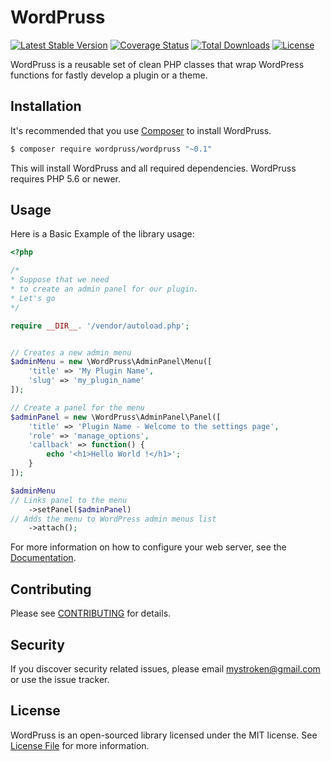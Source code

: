 # WordPruss

[![Latest Stable Version](https://poser.pugx.org/wordpruss/wordpruss/v/stable)](https://packagist.org/packages/wordpruss/wordpruss)
[![Coverage Status](https://coveralls.io/repos/github/mystroken/wordpruss/badge.svg?branch=master)](https://coveralls.io/github/mystroken/wordpruss?branch=master)
[![Total Downloads](https://poser.pugx.org/wordpruss/wordpruss/downloads)](https://packagist.org/packages/wordpruss/wordpruss)
[![License](https://poser.pugx.org/wordpruss/wordpruss/license)](https://packagist.org/packages/wordpruss/wordpruss)


WordPruss is a reusable set of clean PHP classes that wrap WordPress functions for fastly develop a plugin or a theme.



## Installation

It's recommended that you use [Composer](https://getcomposer.org/) to install WordPruss.

```bash
$ composer require wordpruss/wordpruss "~0.1"
```

This will install WordPruss and all required dependencies. WordPruss requires PHP 5.6 or newer.


## Usage

Here is a Basic Example of the library usage:

```php
<?php

/*
* Suppose that we need
* to create an admin panel for our plugin.
* Let's go
*/

require __DIR__. '/vendor/autoload.php';


// Creates a new admin menu
$adminMenu = new \WordPruss\AdminPanel\Menu([
    'title' => 'My Plugin Name',
    'slug' => 'my_plugin_name'
]);

// Create a panel for the menu
$adminPanel = new \WordPruss\AdminPanel\Panel([
    'title' => 'Plugin Name - Welcome to the settings page',
    'role' => 'manage_options',
    'callback' => function() {
        echo '<h1>Hello World !</h1>';
    }
]);

$adminMenu
// Links panel to the menu
    ->setPanel($adminPanel)
// Adds the menu to WordPress admin menus list
    ->attach();

```


For more information on how to configure your web server, see the [Documentation](https://mystroken.github.io/wordpruss/).

## Contributing

Please see [CONTRIBUTING](CONTRIBUTING.md) for details.

## Security

If you discover security related issues, please email mystroken@gmail.com or use the issue tracker.

## License
WordPruss is an open-sourced library licensed under the MIT license. See [License File](LICENSE.md) for more information.
